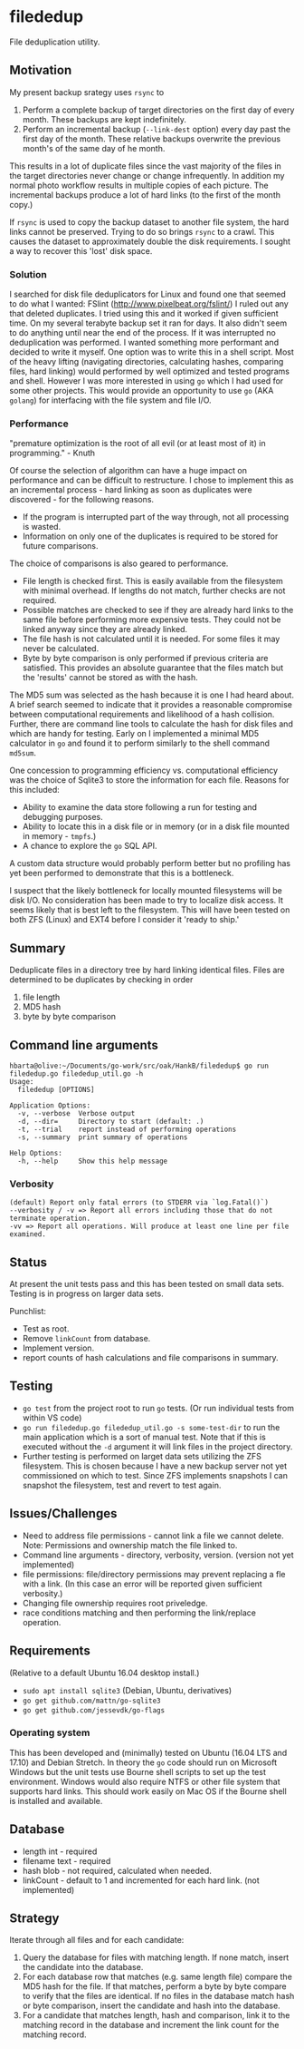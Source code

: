 # filededup

File deduplication utility.

## Motivation

My present backup srategy uses `rsync` to

  1. Perform a complete backup of target directories on the first day of every month. These backups are kept indefinitely.
  1. Perform an incremental backup (`--link-dest` option) every day past the first day of the month. These relative backups overwrite the previous month's of the same day of he month.

This results in a lot of duplicate files since the vast majority of the files in the target directories never change or change infrequently. In addition my normal photo workflow results in multiple copies of each picture. The incremental backups produce a lot of hard links (to the first of the month copy.)

If `rsync` is used to copy the backup dataset to another file system, the hard links cannot be preserved. Trying to do so brings `rsync` to a crawl. This causes the dataset to approximately double the disk requirements. I sought a way to recover this 'lost' disk space.

### Solution

I searched for disk file deduplicators for Linux and found one that seemed to do what I wanted: FSlint (http://www.pixelbeat.org/fslint/) I ruled out any that deleted duplicates. I tried using this and it worked if given sufficient time. On my several terabyte backup set it ran for days. It also didn't seem to do anything until near the end of the process. If it was interrupted no deduplication was performed. I wanted something more performant and decided to write it myself. One option was to write this in a shell script. Most of the heavy lifting (navigating directories, calculating hashes, comparing files, hard linking) would performed by well optimized and tested programs and shell. However I was more interested in using `go` which I had used for some other projects. This would provide an opportunity to use `go` (AKA `golang`) for interfacing with the file system and file I/O.

### Performance

"premature optimization is the root of all evil (or at least most of it) in programming." - Knuth

Of course the selection of algorithm can have a huge impact on performance and can be difficult to restructure. I chose to implement this as an incremental process - hard linking as soon as duplicates were discovered - for the following reasons.

 * If the program is interrupted part of the way through, not all processing is wasted. 
 * Information on only one of the duplicates is required to be stored for future comparisons.

 The choice of comparisons is also geared to performance.

 * File length is checked first. This is easily available from the filesystem with minimal overhead. If lengths do not match, further checks are not required.
 * Possible matches are checked to see if they are already hard links to the same file before performing more expensive tests. They could not be linked anyway since they are already linked.
 * The file hash is not calculated until it is needed. For some files it may never be calculated.
 * Byte by byte comparison is only performed if previous criteria are satisfied. This provides an absolute guarantee that the files match but the 'results' cannot be stored as with the hash.

 The MD5 sum was selected as the hash because it is one I had heard about. A brief search seemed to indicate that it provides a reasonable compromise between computational requirements and likelihood of a hash collision. Further, there are command line tools to calculate the hash for disk files and which are handy for testing. Early on I implemented a minimal MD5 calculator in `go` and found it to perform similarly to the shell command `md5sum`.

 One concession to programming efficiency vs. computational efficiency was the choice of Sqlite3 to store the information for each file. Reasons for this included:

 * Ability to examine the data store following a run for testing and debugging purposes.
 * Ability to locate this in a disk file or in memory (or in a disk file mounted in memory - `tmpfs`.)
 * A chance to explore the `go` SQL API.

 A custom data structure would probably perform better but no profiling has yet been performed to demonstrate that this is a bottleneck.

 I suspect that the likely bottleneck for locally mounted filesystems will be disk I/O. No consideration has been made to try to localize disk access. It seems likely that is best left to the filesystem. This will have been tested on both ZFS (Linux) and EXT4 before I consider it 'ready to ship.'

## Summary

Deduplicate files in a directory tree by hard linking identical files. Files
are determined to be duplicates by checking in order

1. file length
1. MD5 hash
1. byte by byte comparison

## Command line arguments

``` shell
hbarta@olive:~/Documents/go-work/src/oak/HankB/filededup$ go run filededup.go filededup_util.go -h
Usage:
  filededup [OPTIONS]

Application Options:
  -v, --verbose  Verbose output
  -d, --dir=     Directory to start (default: .)
  -t, --trial    report instead of performing operations
  -s, --summary  print summary of operations

Help Options:
  -h, --help     Show this help message
```

### Verbosity

    (default) Report only fatal errors (to STDERR via `log.Fatal()`)
    --verbosity / -v => Report all errors including those that do not terminate operation.
    -vv => Report all operations. Will produce at least one line per file examined.

## Status

At present the unit tests pass and this has been tested on small data sets. Testing is in progress on larger data sets.

Punchlist:

* Test as root.
* Remove `linkCount` from database.
* Implement version.
* report counts of hash calculations and file comparisons in summary.

## Testing

* `go test` from the project root to run `go` tests. (Or run individual tests from within VS code)
* `go run filededup.go filededup_util.go -s some-test-dir` to run the main application which is a sort of manual test. Note that if this is executed without the `-d` argument it will link files in the project directory.
* Further testing is performed on larget data sets utilizing the ZFS filesystem. This is chosen because I have a new backup server not yet commissioned on which to test. Since ZFS implements snapshots I can snapshot the filesystem, test and revert to test again.

## Issues/Challenges

* Need to address file permissions - cannot link a file we cannot delete. Note: Permissions and ownership match the file linked to.
* Command line arguments - directory, verbosity, version. (version not yet implemented)
* file permissions: file/directory permissions may prevent replacing a fle with a link. (In this case an error will be reported given sufficient verbosity.)
* Changing file ownership requires root priveledge.
* race conditions matching and then performing the link/replace operation.

## Requirements

(Relative to a default Ubuntu 16.04 desktop install.)

* `sudo apt install sqlite3` (Debian, Ubuntu, derivatives)
* `go get github.com/mattn/go-sqlite3`
* `go get github.com/jessevdk/go-flags`

### Operating system

This has been developed and (minimally) tested on Ubuntu (16.04 LTS and 17.10) and Debian Stretch. In theory the `go` code should run on Microsoft Windows but the unit tests use Bourne shell scripts to set up the test environment. Windows would also require NTFS or other file system that supports hard links. This should work easily on Mac OS if the Bourne shell is installed and available.

## Database

* length int - required
* filename text - required
* hash blob - not required, calculated when needed.
* linkCount - default to 1 and incremented for each hard link. (not implemented)

## Strategy

Iterate through all files and for each candidate:

1. Query the database for files with matching length. If none match, insert the candidate into the database.
1. For each database row that matches (e.g. same length file) compare the MD5 hash for the file. If that matches, perform a byte by byte compare to verify that the files are identical. If no files in the database match hash or byte comparison, insert the candidate and hash into the database.
1. For a candidate that matches length, hash and comparison, link it to the matching record in the database and increment the link count for the matching record.
